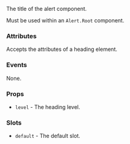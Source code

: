 The title of the alert component.

Must be used within an `Alert.Root` component.

### Attributes

Accepts the attributes of a heading element.

### Events

None.

### Props

- `level` - The heading level.

### Slots

- `default` - The default slot.

<!-- @include(./example.md) -->
